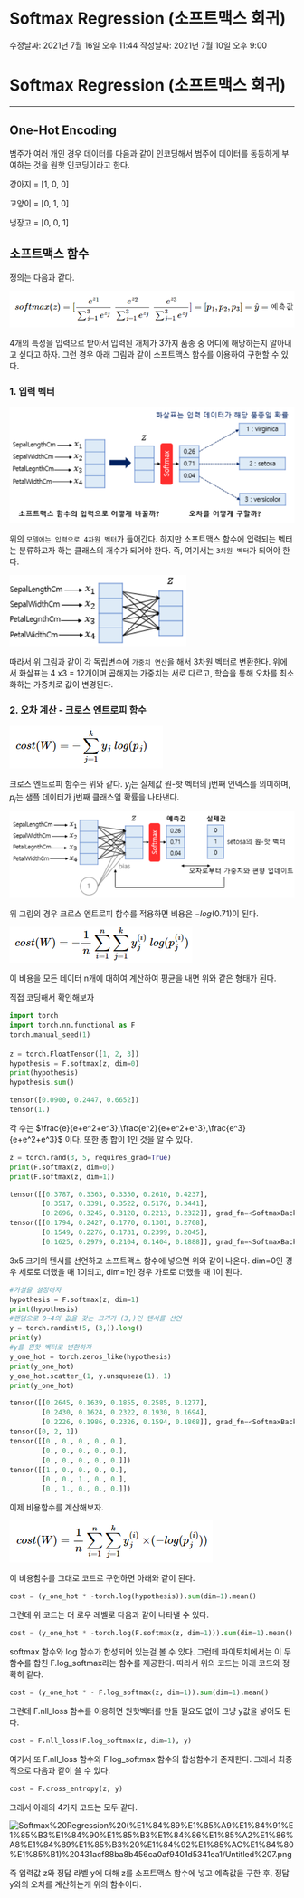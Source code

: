 # Softmax Regression (소프트맥스 회귀)

수정날짜: 2021년 7월 16일 오후 11:44
작성날짜: 2021년 7월 10일 오후 9:00

# Softmax Regression (소프트맥스 회귀)

---

## One-Hot Encoding

범주가 여러 개인 경우 데이터를 다음과 같이 인코딩해서 범주에 데이터를 동등하게 부여하는 것을 원핫 인코딩이라고 한다.

강아지 = [1, 0, 0]

고양이 = [0, 1, 0]

냉장고 = [0, 0, 1]

## 소프트맥스 함수

정의는 다음과 같다.

![Softmax%20Regression%20(%E1%84%89%E1%85%A9%E1%84%91%E1%85%B3%E1%84%90%E1%85%B3%E1%84%86%E1%85%A2%E1%86%A8%E1%84%89%E1%85%B3%20%E1%84%92%E1%85%AC%E1%84%80%E1%85%B1)%20431acf88ba8b456ca0af9401d5341ea1/Untitled.png](https://github.com/Aegis-2021/KUCIS-TIL/blob/lwamuhaji/TIL/%ED%97%88%EC%A4%80%EC%84%9C/images/Softmax%20Regression%20(%EC%86%8C%ED%94%84%ED%8A%B8%EB%A7%A5%EC%8A%A4%20%ED%9A%8C%EA%B7%80)%20431acf88ba8b456ca0af9401d5341ea1/Untitled.png?raw=true)

4개의 특성을 입력으로 받아서 입력된 개체가 3가지 품종 중 어디에 해당하는지 알아내고 싶다고 하자. 그런 경우 아래 그림과 같이 소프트맥스 함수를 이용하여 구현할 수 있다.

### 1. 입력 벡터

![Softmax%20Regression%20(%E1%84%89%E1%85%A9%E1%84%91%E1%85%B3%E1%84%90%E1%85%B3%E1%84%86%E1%85%A2%E1%86%A8%E1%84%89%E1%85%B3%20%E1%84%92%E1%85%AC%E1%84%80%E1%85%B1)%20431acf88ba8b456ca0af9401d5341ea1/Untitled%201.png](https://github.com/Aegis-2021/KUCIS-TIL/blob/lwamuhaji/TIL/%ED%97%88%EC%A4%80%EC%84%9C/images/Softmax%20Regression%20(%EC%86%8C%ED%94%84%ED%8A%B8%EB%A7%A5%EC%8A%A4%20%ED%9A%8C%EA%B7%80)%20431acf88ba8b456ca0af9401d5341ea1/Untitled%201.png?raw=true)

위의 `모델에는 입력으로 4차원 벡터`가 들어간다. 하지만 소프트맥스 함수에 입력되는 벡터는 분류하고자 하는 클래스의 개수가 되어야 한다. 즉, 여기서는 `3차원 벡터`가 되어야 한다.

![Softmax%20Regression%20(%E1%84%89%E1%85%A9%E1%84%91%E1%85%B3%E1%84%90%E1%85%B3%E1%84%86%E1%85%A2%E1%86%A8%E1%84%89%E1%85%B3%20%E1%84%92%E1%85%AC%E1%84%80%E1%85%B1)%20431acf88ba8b456ca0af9401d5341ea1/Untitled%202.png](https://github.com/Aegis-2021/KUCIS-TIL/blob/lwamuhaji/TIL/%ED%97%88%EC%A4%80%EC%84%9C/images/Softmax%20Regression%20(%EC%86%8C%ED%94%84%ED%8A%B8%EB%A7%A5%EC%8A%A4%20%ED%9A%8C%EA%B7%80)%20431acf88ba8b456ca0af9401d5341ea1/Untitled%202.png?raw=true)

따라서 위 그림과 같이 각 독립변수에 `가중치 연산`을 해서 3차원 벡터로 변환한다. 위에서 화살표는 4 x3 = 12개이며 곱해지는 가중치는 서로 다르고, 학습을 통해 오차를 최소화하는 가중치로 값이 변경된다.

### 2. 오차 계산 - 크로스 엔트로피 함수

![Softmax%20Regression%20(%E1%84%89%E1%85%A9%E1%84%91%E1%85%B3%E1%84%90%E1%85%B3%E1%84%86%E1%85%A2%E1%86%A8%E1%84%89%E1%85%B3%20%E1%84%92%E1%85%AC%E1%84%80%E1%85%B1)%20431acf88ba8b456ca0af9401d5341ea1/Untitled%203.png](https://github.com/Aegis-2021/KUCIS-TIL/blob/lwamuhaji/TIL/%ED%97%88%EC%A4%80%EC%84%9C/images/Softmax%20Regression%20(%EC%86%8C%ED%94%84%ED%8A%B8%EB%A7%A5%EC%8A%A4%20%ED%9A%8C%EA%B7%80)%20431acf88ba8b456ca0af9401d5341ea1/Untitled%203.png?raw=true)

크로스 엔트로피 함수는 위와 같다. $y_j$는 실제값 원-핫 벡터의 j번째 인덱스를 의미하며, $p_j$는 샘플 데이터가 j번째 클래스일 확률을 나타낸다.

![Softmax%20Regression%20(%E1%84%89%E1%85%A9%E1%84%91%E1%85%B3%E1%84%90%E1%85%B3%E1%84%86%E1%85%A2%E1%86%A8%E1%84%89%E1%85%B3%20%E1%84%92%E1%85%AC%E1%84%80%E1%85%B1)%20431acf88ba8b456ca0af9401d5341ea1/Untitled%204.png](https://github.com/Aegis-2021/KUCIS-TIL/blob/lwamuhaji/TIL/%ED%97%88%EC%A4%80%EC%84%9C/images/Softmax%20Regression%20(%EC%86%8C%ED%94%84%ED%8A%B8%EB%A7%A5%EC%8A%A4%20%ED%9A%8C%EA%B7%80)%20431acf88ba8b456ca0af9401d5341ea1/Untitled%204.png?raw=true)

위 그림의 경우 크로스 엔트로피 함수를 적용하면 비용은 $-log(0.71)$이 된다.

![Softmax%20Regression%20(%E1%84%89%E1%85%A9%E1%84%91%E1%85%B3%E1%84%90%E1%85%B3%E1%84%86%E1%85%A2%E1%86%A8%E1%84%89%E1%85%B3%20%E1%84%92%E1%85%AC%E1%84%80%E1%85%B1)%20431acf88ba8b456ca0af9401d5341ea1/Untitled%205.png](https://github.com/Aegis-2021/KUCIS-TIL/blob/lwamuhaji/TIL/%ED%97%88%EC%A4%80%EC%84%9C/images/Softmax%20Regression%20(%EC%86%8C%ED%94%84%ED%8A%B8%EB%A7%A5%EC%8A%A4%20%ED%9A%8C%EA%B7%80)%20431acf88ba8b456ca0af9401d5341ea1/Untitled%205.png?raw=true)

이 비용을 모든 데이터 n개에 대하여 계산하여 평균을 내면 위와 같은 형태가 된다.

직접 코딩해서 확인해보자

```python
import torch
import torch.nn.functional as F
torch.manual_seed(1)

z = torch.FloatTensor([1, 2, 3])
hypothesis = F.softmax(z, dim=0)
print(hypothesis)
hypothesis.sum()
```

```python
tensor([0.0900, 0.2447, 0.6652])
tensor(1.)
```

각 수는 $\frac{e}{e+e^2+e^3},\frac{e^2}{e+e^2+e^3},\frac{e^3}{e+e^2+e^3}$ 이다. 또한 총 합이 1인 것을 알 수 있다.

```python
z = torch.rand(3, 5, requires_grad=True)
print(F.softmax(z, dim=0))
print(F.softmax(z, dim=1))
```

```python
tensor([[0.3787, 0.3363, 0.3350, 0.2610, 0.4237],
        [0.3517, 0.3391, 0.3522, 0.5176, 0.3441],
        [0.2696, 0.3245, 0.3128, 0.2213, 0.2322]], grad_fn=<SoftmaxBackward>)
tensor([[0.1794, 0.2427, 0.1770, 0.1301, 0.2708],
        [0.1549, 0.2276, 0.1731, 0.2399, 0.2045],
        [0.1625, 0.2979, 0.2104, 0.1404, 0.1888]], grad_fn=<SoftmaxBackward>)
```

3x5 크기의 텐서를 선언하고 소프트맥스 함수에 넣으면 위와 같이 나온다. dim=0인 경우 세로로 더했을 때 1이되고, dim=1인 경우 가로로 더했을 때 1이 된다.

```python
#가설을 설정하자
hypothesis = F.softmax(z, dim=1)
print(hypothesis)
#랜덤으로 0~4의 값을 갖는 크기가 (3,)인 텐서를 선언
y = torch.randint(5, (3,)).long()
print(y)
#y를 원핫 벡터로 변환하자
y_one_hot = torch.zeros_like(hypothesis)
print(y_one_hot)
y_one_hot.scatter_(1, y.unsqueeze(1), 1)
print(y_one_hot)
```

```python
tensor([[0.2645, 0.1639, 0.1855, 0.2585, 0.1277],
        [0.2430, 0.1624, 0.2322, 0.1930, 0.1694],
        [0.2226, 0.1986, 0.2326, 0.1594, 0.1868]], grad_fn=<SoftmaxBackward>)
tensor([0, 2, 1])
tensor([[0., 0., 0., 0., 0.],
        [0., 0., 0., 0., 0.],
        [0., 0., 0., 0., 0.]])
tensor([[1., 0., 0., 0., 0.],
        [0., 0., 1., 0., 0.],
        [0., 1., 0., 0., 0.]])
```

이제 비용함수를 계산해보자.

![Softmax%20Regression%20(%E1%84%89%E1%85%A9%E1%84%91%E1%85%B3%E1%84%90%E1%85%B3%E1%84%86%E1%85%A2%E1%86%A8%E1%84%89%E1%85%B3%20%E1%84%92%E1%85%AC%E1%84%80%E1%85%B1)%20431acf88ba8b456ca0af9401d5341ea1/Untitled%206.png](https://github.com/Aegis-2021/KUCIS-TIL/blob/lwamuhaji/TIL/%ED%97%88%EC%A4%80%EC%84%9C/images/Softmax%20Regression%20(%EC%86%8C%ED%94%84%ED%8A%B8%EB%A7%A5%EC%8A%A4%20%ED%9A%8C%EA%B7%80)%20431acf88ba8b456ca0af9401d5341ea1/Untitled%206.png?raw=true)

이 비용함수를 그대로 코드로 구현하면 아래와 같이 된다.

```python
cost = (y_one_hot * -torch.log(hypothesis)).sum(dim=1).mean()
```

그런데 위 코드는 더 로우 레벨로 다음과 같이 나타낼 수 있다.

```python
cost = (y_one_hot * -torch.log(F.softmax(z, dim=1))).sum(dim=1).mean()
```

softmax 함수와 log 함수가 합성되어 있는걸 볼 수 있다. 그런데 파이토치에서는 이 두 함수를 합친 F.log_softmax라는 함수를 제공한다. 따라서 위의 코드는 아래 코드와 정확히 같다.

```python
cost = (y_one_hot * - F.log_softmax(z, dim=1)).sum(dim=1).mean()
```

그런데 F.nll_loss 함수를 이용하면 원핫벡터를 만들 필요도 없이 그냥 y값을 넣어도 된다.

```python
cost = F.nll_loss(F.log_softmax(z, dim=1), y)
```

여기서 또 F.nll_loss 함수와 F.log_softmax 함수의 합성함수가 존재한다. 그래서 최종적으로 다음과 같이 쓸 수 있다.

```python
cost = F.cross_entropy(z, y)
```

그래서 아래의 4가지 코드는 모두 같다.

![Softmax%20Regression%20(%E1%84%89%E1%85%A9%E1%84%91%E1%85%B3%E1%84%90%E1%85%B3%E1%84%86%E1%85%A2%E1%86%A8%E1%84%89%E1%85%B3%20%E1%84%92%E1%85%AC%E1%84%80%E1%85%B1)%20431acf88ba8b456ca0af9401d5341ea1/Untitled%207.png](Softmax%20Regression%20(%E1%84%89%E1%85%A9%E1%84%91%E1%85%B3%E1%84%90%E1%85%B3%E1%84%86%E1%85%A2%E1%86%A8%E1%84%89%E1%85%B3%20%E1%84%92%E1%85%AC%E1%84%80%E1%85%B1)%20431acf88ba8b456ca0af9401d5341ea1/Untitled%207.png)

즉 입력값 z와 정답 라벨 y에 대해 z를 소프트맥스 함수에 넣고 예측값을 구한 후, 정답 y와의 오차를 계산하는게 위의 함수이다.
